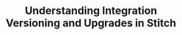 ---
# -------------------------- #
#          PAGE INFO         #
# -------------------------- #

title: Understanding Integration Versioning and Upgrades in Stitch
keywords: integrations, integration, version, version number, integration status, status, version status
permalink: /integrations/identify-an-integration-version
summary: "Learn about the integration versioning process in Stitch and how to identify the version your integrations are using."

layout: general
toc: false
input: false
feedback: true

key: "identify-integration-version"
content-type: "guide"


# -------------------------- #
#         GUIDE INTRO        #
# -------------------------- #

intro: |
  {% include misc/data-files.html %}

  To ensure we're providing improvements and fixes without breaking your downstream processes, Stitch versions its integrations. This allows you to understand what's coming and make any necessary changes before you decide to upgrade.

  In this guide, we'll cover:

  {% for section in page.sections %}
  - [{{ section.summary }}](#{{ section.anchor }})
  {% endfor %}


# -------------------------- #
#      CONTENT SECTIONS      #
# -------------------------- #

sections:
  - title: "Understand integration versioning in Stitch"
    anchor: "understand-versioning"
    summary: "How versioning works in Stitch"
    content: |
      In this section, we'll cover:

      {% for subsection in section.subsections %}
      - [{{ subsection.summary }}](#{{ subsection.anchor }})
      {% endfor %}

    subsections:
      - title: "Version numbers"
        anchor: "version-numbers"
        summary: "How to read version identifiers"
        content: |
          {% include note.html type="single-line" content="**Note**: Versions in the docs do not refer to supported versions (if applicable) for an integration. For example: `PostgreSQL (v1)` doesn't mean Stitch only supports version 1 of PostgreSQL - it's just referring to Stitch's version of a PostgreSQL connection." %}

          If you've [previously checked an integration's version](#identify-version-in-stitch), you might've noticed that version numbers in Stitch and what we have in the docs look a little different.

          In the docs, we only use the **major version identifier** when referring to an integration's version. For example: You might see `1.0.8` in Stitch, but in the docs we'll use `1` (or `v1`) to refer to the version. Check out the [next section](#identify-version-in-stitch) for an example.

          **Note**: For some integrations, you'll see a version that's formatted like a date, such as `v15-10-2015`. These are legacy versions that pre-date the [Singer]() framework and indicate that an integration isn't backed by a Singer tap. Refer to the [Legacy integration versions](#legacy-integration-versions) section for more info.

      - title: "Version upgrades"
        anchor: "version-upgrades"
        summary: "How the version upgrade process works"
        content: |
          Most of the time, you'll only need to upgrade an integration's version when we release a new major version. Minor versions and patches are typically applied automatically.

          When a new major version is made generally available (or **Released**, as noted in the [next section](#version-statuses)), a few things will happen:

          1. The preceeding version is removed from Stitch. New connections can only be created using the new version, but existing connections will continue to run.
          1. We'll communicate a **deprecation date** for the preceeding version, at which point Stitch will no longer offer support for it.
          1. After a period of time, we'll communicate a **sunset date** for the preceeding version. Integrations using the now-sunset version will stop running.

          Upgrading to a new major version requires you to re-create the integration in your account and re-replicate historical data.

          **Note**: If you delete the original integration and re-use its namespace (schema name), the re-replication will count towards your row usage. However, if you use a new namespace, the first seven days of replication will be subject to the [free historical data load]({{ link.billing.faq | prepend: site.baseurl | append: "#historical-data-loads" }}) and not count towards your usage.

      - title: "Version statuses"
        anchor: "version-statuses"
        summary: "The statuses each version goes through during its lifecycle"
        content: |
          The following table describes each of the statuses an integration version can be in at a given time:

          - **Name**: The name of the status. **Note**: We use these status names mainly in the Stitch Docs - only versions in `beta` will have a `beta` flag in Stitch.
          - **Status in API**: The `pipeline_state` value the status corresponds to in the API. Contained in a [`details` object]({{ link.connect.api | prepend: site.baseurl | append: site.data.connect.data-structures.details.section }}), the `pipeline_state` attribute indicates the current version status of an integration.
          - **Availability**: Indicates the availability of the version in Stitch or the API:
              - **Unavailable**: The version isn't available. New connections can't be created.
              - **Private**: The version is available only to accounts who have been granted access.
              - **Available**: The version is generally available, depending on the plan type required for the integration. For example: If an integration is **{{ site.data.stitch.subscription-plans.advanced.name }} or {{ site.data.stitch.subscription-plans.premium.name }}**, only users of these plans will have access to it.
          - **Description**: A description of the status, including in-app and support availability

          {% assign version-statuses = site.data.stitch.version-statuses %}

          <table>
            <tr>
              <td width="20%; fixed">
                <strong>Name</strong>
              </td>
              <td width="20%; fixed">
                <strong>Status(es) in API</strong>
              </td>
              <td>
                <strong>Availability</strong>
              </td>
              <td>
                <strong>Description</strong>
              </td>
            </tr>
            {% for status in version-statuses.all %}
              <tr>
                <td>
                  <strong>
                    {{ status.display-name }}
                  </strong>
                </td>
                <td>
                  <code>{{ status.api }}</code>
                </td>
                <td>
                  {{ status.availability | capitalize }}
                </td>
                <td>
                  <ul>
                  {% for note in version-statuses[status.name]notes %}
                    <li style="margin-top: 0px;">{{ note | flatify | markdownify }}</li>
                  {% endfor %}
                  </ul>
                </td>
              </tr>
            {% endfor %}
          </table>

  - title: "Identify an integration's version"
    anchor: "identify-version-in-stitch"
    summary: "How to identify an integration's version in Stitch"
    content: |
      To ensure you're viewing the documentation for the correct version of your integration, you should first check its version in Stitch.

      1. [Sign into your Stitch account]({{ site.sign-in }}){:target="new"}.
      2. On the {{ app.page-names.dashboard }} page, click the {{ integration.display_name }} integration you want to check.
      3. Click the **Extraction Logs** tab:
         - If you see **No logs available for this integration yet.**, the version of the integration doesn't support the Extraction Logs feature. Refer to the [Legacy integration versions section](#legacy-integration-versions) below for more info.
         - **If you see a list of Extraction Logs:**

           Open the most recent set of logs and look at the first line:

           ![Integration version information highlighted in an integration's extraction logs]({{ site.baseurl }}/images/integrations/general-extraction-log-version.png)

           The string following `tap-<name> version` is the version of the integration you're using. In this example, that's `1.0.8`, which corresponds to **v1**.

           **Note**: Only major version identifiers are reflected in integration documentation, i.e. `1` versus `1.0.8`.

  - title: "Legacy integration versions"
    anchor: "legacy-integration-versions"
    summary: "Legacy integration versions"
    content: |
      The integrations in the table below only have a single running version, which is listed in the table. When and if these integrations are converted to Singer taps, they will support [Extraction Logs]({{ link.replication.extraction-logs | prepend: site.baseurl }}) and you'll be able to identify their version using the method above.

      {% assign legacy-db-integrations = site.database-integrations | where:"singer",false %}

      {% assign all-legacy-integrations = site.saas-integrations | where:"singer",false | concat: legacy-db-integrations | sort_natural:"display_name" %}

      <table class="attribute-list">
      <tr>
      <td class="attribute-name"><strong>Integration</strong></td>
      <td><strong>Version</strong></td>
      <td><strong>Release date</strong></td>
      </tr>
      {% for integration in all-legacy-integrations %}
      {% include shared/versioning/integration-version-logic.html connection-type="integration" item-name="integration" %}

      {% if this-version.status == "released" %}
      <tr>
      <td class="attribute-name">
      <a href="{{ integration.url | prepend: site.baseurl }}">{{ integration.display_name }}</a>
      </td>
      <td>
      {{ integration.this-version | prepend: "v" }}
      </td>
      <td>
      {{ this-version.date-released }}
      </td>
      </tr>
      {% endif %}
      {% endfor %}
      </table>
---